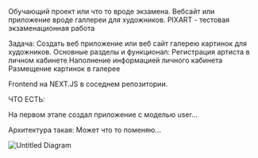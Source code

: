 Обучающий проект или что то вроде экзамена. Вебсайт или приложение вроде галлереи для художников. PIXART - тестовая экзаменационная работа

Задача: Создать веб приложение или веб сайт галерею картинок для художников. Основные разделы и функционал: Регистрация артиста в личном кабинете Наполнение информацией личного кабинета Размещение картинок в галерее



Frontend на NEXT.JS в соседнем репозитории.

ЧТО ЕСТЬ:

На первом этапе создал приложение с моделью user...

Архитектура такая: 
Может что то поменяю...

![Untitled Diagram](https://github.com/ivanIStereotekk/bknd_pixart/assets/18102432/f6c92e45-2655-4616-a05f-32932f8de996)
